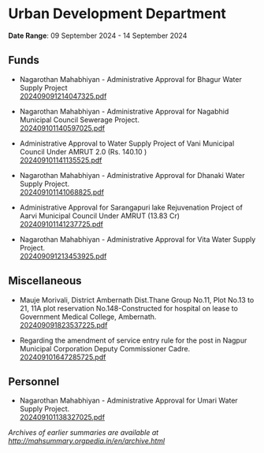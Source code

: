 # Urban Development Department

**Date Range**: 09 September 2024 - 14 September 2024


## Funds
- Nagarothan Mahabhiyan - Administrative    Approval for Bhagur Water Supply Project\
  [202409091214047325.pdf](https://gr.maharashtra.gov.in/Site/Upload/Government%20Resolutions/English/202409091214047325.pdf)

- Nagarothan Mahabhiyan - Administrative Approval for Nagabhid Municipal Council Sewerage Project.\
  [202409101140597025.pdf](https://gr.maharashtra.gov.in/Site/Upload/Government%20Resolutions/English/202409101140597025.pdf)

- Administrative Approval to  Water Supply Project of Vani Municipal Council Under AMRUT 2.0 (Rs. 140.10 )\
  [202409101141135525.pdf](https://gr.maharashtra.gov.in/Site/Upload/Government%20Resolutions/English/202409101141135525.pdf)

- Nagarothan Mahabhiyan - Administrative Approval for Dhanaki Water Supply Project.\
  [202409101141068825.pdf](https://gr.maharashtra.gov.in/Site/Upload/Government%20Resolutions/English/202409101141068825.pdf)

- Administrative Approval for Sarangapuri lake Rejuvenation Project of Aarvi Municipal Council Under AMRUT (13.83  Cr)\
  [202409101141237725.pdf](https://gr.maharashtra.gov.in/Site/Upload/Government%20Resolutions/English/202409101141237725.pdf)

- Nagarothan Mahabhiyan - Administrative    Approval for Vita Water Supply Project.\
  [202409091213453925.pdf](https://gr.maharashtra.gov.in/Site/Upload/Government%20Resolutions/English/202409091213453925.pdf)

## Miscellaneous
- Mauje Morivali, District Ambernath Dist.Thane Group No.11, Plot No.13 to 21, 11A plot reservation No.148-Constructed for hospital on lease to Government Medical College, Ambernath.\
  [202409091823537225.pdf](https://gr.maharashtra.gov.in/Site/Upload/Government%20Resolutions/English/202409091823537225.pdf)

- Regarding the amendment of service entry rule for the post in Nagpur Municipal Corporation Deputy Commissioner Cadre.\
  [202409101647285725.pdf](https://gr.maharashtra.gov.in/Site/Upload/Government%20Resolutions/English/202409101647285725...pdf)

## Personnel
- Nagarothan Mahabhiyan - Administrative Approval for Umari Water Supply Project.\
  [202409101138327025.pdf](https://gr.maharashtra.gov.in/Site/Upload/Government%20Resolutions/English/202409101138327025.pdf)


*Archives of earlier summaries are available at http://mahsummary.orgpedia.in/en/archive.html*